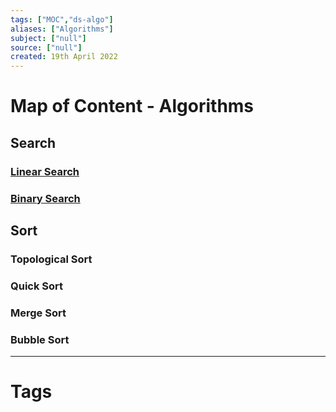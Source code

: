 ```yaml
---
tags: ["MOC","ds-algo"]
aliases: ["Algorithms"]
subject: ["null"]
source: ["null"]
created: 19th April 2022
---
```

# Map of Content - Algorithms
## Search
### [Linear Search](Linear%20Search.md)
### [Binary Search](Binary%20Search.md)
## Sort
### Topological Sort
### Quick Sort
### Merge Sort
### Bubble Sort

---
# Tags

